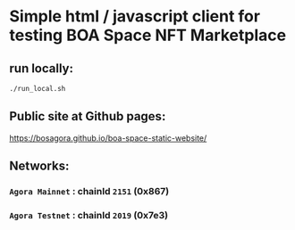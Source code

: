 # Simple html / javascript client for testing BOA Space NFT Marketplace

## run locally:
```bash
./run_local.sh
```

## Public site at Github pages:
https://bosagora.github.io/boa-space-static-website/

## Networks:
### `Agora Mainnet` : chainId `2151` (0x867)

### `Agora Testnet` : chainId `2019` (0x7e3)

